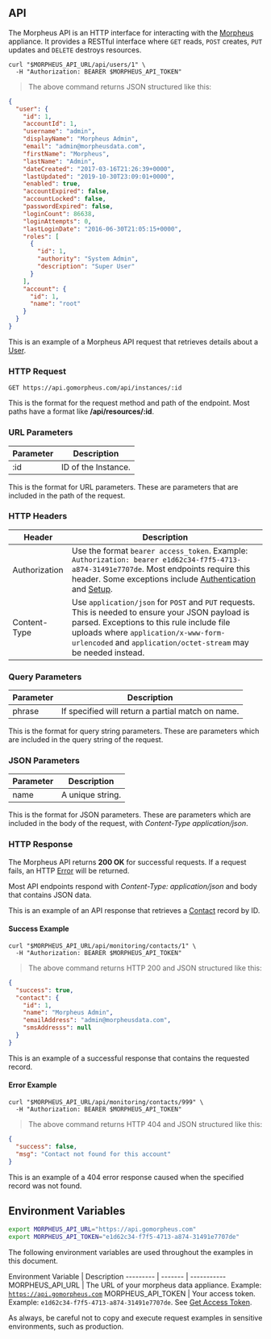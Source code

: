 ## API

The Morpheus API is an HTTP interface for interacting with the [Morpheus](https://www.morpheusdata.com/) appliance. It provides a RESTful interface where `GET` reads, `POST` creates, `PUT` updates and `DELETE` destroys resources.

```shell
curl "$MORPHEUS_API_URL/api/users/1" \
  -H "Authorization: BEARER $MORPHEUS_API_TOKEN"
```

> The above command returns JSON structured like this:

```json
{
  "user": {
    "id": 1,
    "accountId": 1,
    "username": "admin",
    "displayName": "Morpheus Admin",
    "email": "admin@morpheusdata.com",
    "firstName": "Morpheus",
    "lastName": "Admin",
    "dateCreated": "2017-03-16T21:26:39+0000",
    "lastUpdated": "2019-10-30T23:09:01+0000",
    "enabled": true,
    "accountExpired": false,
    "accountLocked": false,
    "passwordExpired": false,
    "loginCount": 86638,
    "loginAttempts": 0,
    "lastLoginDate": "2016-06-30T21:05:15+0000",
    "roles": [
      {
        "id": 1,
        "authority": "System Admin",
        "description": "Super User"
      }
    ],
    "account": {
      "id": 1,
      "name": "root"
    }
  }
}
```

This is an example of a Morpheus API request that retrieves details about a [User](#users).

### HTTP Request

`GET https://api.gomorpheus.com/api/instances/:id`

This is the format for the request method and path of the endpoint. Most paths have a format like **/api/resources/:id**.

### URL Parameters

Parameter | Description
--------- | -----------
:id | ID of the Instance.

This is the format for URL parameters. These are parameters that are included in the path of the request.

### HTTP Headers

Header |  Description
---------  | -----------
Authorization      | Use the format `bearer access_token`. Example: `Authorization: bearer e1d62c34-f7f5-4713-a874-31491e7707de`. Most endpoints require this header. Some exceptions include [Authentication](#authentication) and [Setup](#setup).
Content-Type      | Use `application/json` for `POST` and `PUT` requests. This is needed to ensure your JSON payload is parsed.  Exceptions to this rule include file uploads where `application/x-www-form-urlencoded` and `application/octet-stream` may be needed instead.

### Query Parameters

Parameter | Description
--------- | -------
phrase | If specified will return a partial match on name.

This is the format for query string parameters. These are parameters which are included in the query string of the request.

### JSON Parameters

Parameter | Description
--------- | -----------
name | A unique string.

This is the format for JSON parameters. These are parameters which are included in the body of the request, with *Content-Type application/json*.


### HTTP Response

The Morpheus API returns **200 OK** for successful requests. 
If a request fails, an HTTP [Error](#errors) will be returned.

Most API endpoints respond with *Content-Type: application/json* and body that contains JSON data.

This is an example of an API response that retrieves a [Contact](#contacts) record by ID.

#### Success Example

```shell
curl "$MORPHEUS_API_URL/api/monitoring/contacts/1" \
  -H "Authorization: BEARER $MORPHEUS_API_TOKEN"
```

> The above command returns HTTP 200 and JSON structured like this:

```json
{
  "success": true,
  "contact": {
    "id": 1,
    "name": "Morpheus Admin",
    "emailAddress": "admin@morpheusdata.com",
    "smsAddresss": null
  }
}
```

This is an example of a successful response that contains the requested record.

#### Error Example

```shell
curl "$MORPHEUS_API_URL/api/monitoring/contacts/999" \
  -H "Authorization: BEARER $MORPHEUS_API_TOKEN"
```


> The above command returns HTTP 404 and JSON structured like this:

```json
{
  "success": false,
  "msg": "Contact not found for this account"
}
```

This is an example of a 404 error response caused when the specified record was not found.

## Environment Variables

```bash
export MORPHEUS_API_URL="https://api.gomorpheus.com"
export MORPHEUS_API_TOKEN="e1d62c34-f7f5-4713-a874-31491e7707de"
```

The following environment variables are used throughout the examples in this document.

Environment Variable | Description
--------- | ------- | -----------
MORPHEUS_API_URL | The URL of your morpheus data appliance. Example: <code>https://api.gomorpheus.com</code>
MORPHEUS_API_TOKEN | Your access token. Example: <code>e1d62c34-f7f5-4713-a874-31491e7707de</code>. See [Get Access Token](#get-access-token).

<aside class="info">
As always, be careful not to copy and execute request examples in sensitive environments, such as production.
</aside>

